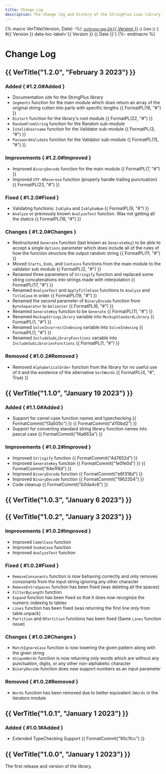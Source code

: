 ```yaml
---
title: Change Log
description: The change log and history of the StringPlus Luau library
---
```


<!-- macro (function) to convert version and date headings into proper format along with proper table of contents element -->
{% macro VerTitle(Version, Date) -%}
  <a href="https://github.com/EgizianoEG/String-Plus/releases/tag/{{ Version }}" target="_blank"><small>:octicons-tag-24:</small>{{ Version }}</a> <small>{{ Date }}</small> { #{{ Version }} data-toc-label='{{ Version }} {{ Date }}'}
{%- endmacro %}


# Change Log

## {{ VerTitle("1.2.0", "February 3 2023") }}

### Added { #1.2.0#Added }

- Documentation site for the StringPlus library
- `Segments` function for the main module which does return an array of the original string cutten into parts with specific lengths {{ FormatPL(16, "#") }}
- `Distort` function for the library's root module {{ FormatPL(22, "#") }}
- `RandomFromString` function for the Random sub-module
- `IsValidUsername` function for the Validator sub-module {{ FormatPL(3, "#") }}
- `PasswordValidate` function for the Validator sub-module {{ FormatPL(15, "#") }}

### Improvements { #1.2.0#Improved }

- Improved `BinaryDecode` function for the main module {{ FormatPL(7, "#") }}
- Improved `UTF-8Reverese` function (properly handle trailing punctuation) {{ FormatPL(23, "#") }}

### Fixed { #1.2.0#Fixed }

- Validating functions: `IsAlpha` and `IsAlphaNum` {{ FormatPL(9, "#") }}
- `Analyze` or previously known `AnalyzeText` function. Was not getting all the statics {{ FormatPL(18, "#") }}

### Changes { #1.2.0#Changes }

- Restructured `Generate` function (last known as `GenerateKey`) to be able to accept a single `Options` parameter which does include all of the rules of how the function structure the output random string {{ FormatPL(11, "#") }}
- Moved `Starts`, `Ends`, and `Contains` functions from the main module to the validator sub module {{ FormatPL(2, "#") }}
- Renamed three parameters of `Stringify` function and replaced some string concatenations into strings made with interpolation {{ FormatPL(17, "#") }}
- Renamed `AnalyzeText` and `ApplyTitleCase` functions to `Analyze` and `TitleCase` in order {{ FormatPL(19, "#") }}
- Renamed the second parameter of `BinaryEncode` function from `ByteSeparator` to `Delimiter` {{ FormatPL(6, "#") }}
- Renamed `GenerateKey` function to be `Generate` {{ FormatPL(11, "#") }}
- Renamed `MockupStringLibrary` variable into `MockupStandardLibrary` {{ FormatPL(1, "#") }}
- Renamed `SolveIncorrectIndexing` variable into `SolveIndexing` {{ FormatPL(1, "#") }}
- Renamed `IncludeSubLibraryFunctions` variable into `IncludeSubLibrariesFunctions` {{ FormatPL(1, "#") }}

### Removed { #1.0.2#Removed }

- Removed `AlphabeticalOrder` function from the library for no useful use of it and the existence of the alternative `SortWords` {{ FormatPL(4, "#", True) }}


## {{ VerTitle("1.1.0", "January 19 2023") }}

### Added { #1.1.0#Added }

- Support for camel case function names and typechecking {{ FormatCommit("f3a505c") }} {{ FormatCommit("a110bd2") }}
- Support for converting standard string library function names into pascal case {{ FormatCommit("f4a663a") }}

### Improvements { #1.0.2#Improved }

- Improved `Stringify` function {{ FormatCommit("4d7652d") }}
- Improved `GenerateKey` function {{ FormatCommit("1e0fe0d") }} {{ FormatCommit("64e1f8d") }}
- Improved `BinaryEncode` function {{ FormatCommit("e8f318d") }}
- Improved `BinaryDecode` function {{ FormatCommit("1962354") }}
- Code cleanup {{ FormatCommit("b0da4c6") }}


## {{ VerTitle("1.0.3", "January 6 2023") }}

## {{ VerTitle("1.0.2", "January 3 2023") }}

### Improvements { #1.0.2#Improved }

- Improved `CamelCase` function
- Improved `SnakeCase` function
- Improved `AnalyzeText` function

### Fixed { #1.0.2#Fixed }

- `RemoveConsonants` function is now behaving correctly and only removes consonants from the input string ignoring any other character
- `RemoveExtraSpaces` function has been fixed (was deleting all the spaces)
- `FilterByLength` function
- `Expand` function has been fixed so that it does now recognize the numeric indexing to tables
- `Lines` function has been fixed (was returning the first line only from table.unpack)
- `Partition` and `RPartition` functions has been fixed (Same `Lines` function issue)

### Changes { #1.0.2#Changes }

- `MatchIgnoreCase` function is now lowering the given pattern along with the given string
- `UniqueWords` function is now returning *only* words which are without any punctuation, digits, or any other non-alphabetic character
- `BinaryDecode` function does now support numbers as an input parameter

### Removed { #1.0.2#Removed }

- `Words` function has been removed due to better equivalent `IWords` in the iterators module


## {{ VerTitle("1.0.1", "January 1 2023") }}

### Added { #1.0.1#Added }

- Extended TypeChecking Support {{ FormatCommit("90c1fcc") }}

## {{ VerTitle("1.0.0", "January 1 2023") }}

The first release and version of the library.
